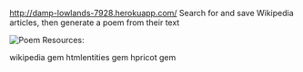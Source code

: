 http://damp-lowlands-7928.herokuapp.com/
Search for and save Wikipedia articles, then generate a poem from their text

![Poem](http://code/wdi/projects/project_one_wdi/wikiproject/wikiss.png)
Resources:

wikipedia gem
htmlentities gem
hpricot gem

